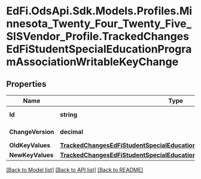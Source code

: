 # EdFi.OdsApi.Sdk.Models.Profiles.Minnesota_Twenty_Four_Twenty_Five_SISVendor_Profile.TrackedChangesEdFiStudentSpecialEducationProgramAssociationWritableKeyChange

## Properties

Name | Type | Description | Notes
------------ | ------------- | ------------- | -------------
**Id** | **string** | Resource identifier | [optional] 
**ChangeVersion** | **decimal** | Change version | [optional] 
**OldKeyValues** | [**TrackedChangesEdFiStudentSpecialEducationProgramAssociationWritableKey**](TrackedChangesEdFiStudentSpecialEducationProgramAssociationWritableKey.md) |  | [optional] 
**NewKeyValues** | [**TrackedChangesEdFiStudentSpecialEducationProgramAssociationWritableKey**](TrackedChangesEdFiStudentSpecialEducationProgramAssociationWritableKey.md) |  | [optional] 

[[Back to Model list]](../README.md#documentation-for-models) [[Back to API list]](../README.md#documentation-for-api-endpoints) [[Back to README]](../README.md)

